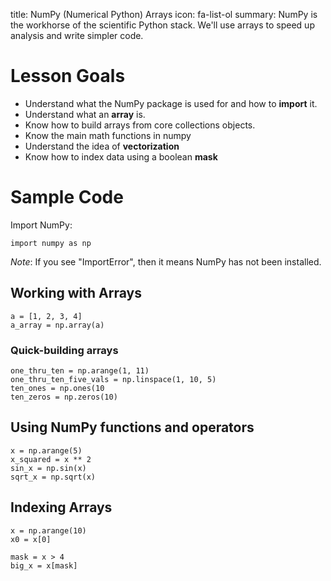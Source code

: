title: NumPy (Numerical Python) Arrays
icon: fa-list-ol
summary: NumPy is the workhorse of the scientific Python stack.  We'll use arrays to speed up analysis and write simpler code.

# Lesson Goals

  - Understand what the NumPy package is used for and how to **import** it.
  - Understand what an **array** is.
  - Know how to build arrays from core collections objects.
  - Know the main math functions in numpy
  - Understand the idea of **vectorization**
  - Know how to index data using a boolean **mask**

# Sample Code

Import NumPy:

    import numpy as np

*Note*: If you see "ImportError", then it means NumPy has not been installed.

## Working with Arrays

    a = [1, 2, 3, 4]
    a_array = np.array(a)

### Quick-building arrays

    one_thru_ten = np.arange(1, 11)
    one_thru_ten_five_vals = np.linspace(1, 10, 5)
    ten_ones = np.ones(10
    ten_zeros = np.zeros(10)

## Using NumPy functions and operators

    x = np.arange(5)
    x_squared = x ** 2
    sin_x = np.sin(x)
    sqrt_x = np.sqrt(x)

## Indexing Arrays

    x = np.arange(10)
    x0 = x[0]

    mask = x > 4
    big_x = x[mask]

